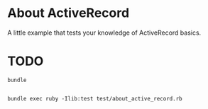 # About ActiveRecord

A little example that tests your knowledge of ActiveRecord basics.

# TODO

    bundle


    bundle exec ruby -Ilib:test test/about_active_record.rb
